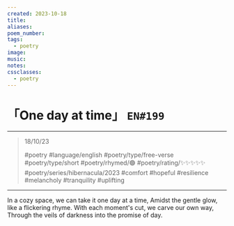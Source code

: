 ```yaml
---
created: 2023-10-18
title:
aliases:
poem_number:
tags:
  - poetry
image:
music:
notes:
cssclasses:
  - poetry
---
```

# 「One day at time」 `EN#199`

---

> 18/10/23
> 
> #poetry 
> #language/english 
> #poetry/type/free-verse #poetry/type/short 
> #poetry/rhymed/🟢 
> #poetry/rating/✨✨✨✨✨ 
> #poetry/series/hibernacula/2023 #comfort #hopeful #resilience #melancholy #tranquility #uplifting 

---

In a cozy space, we can take it one day at a time,
Amidst the gentle glow, like a flickering rhyme.
With each moment's cut, we carve our own way,
Through the veils of darkness into the promise of day.